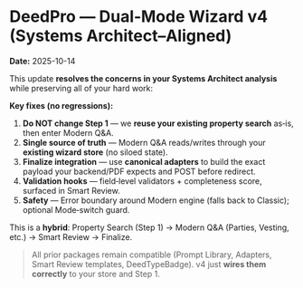 # DeedPro — Dual‑Mode Wizard v4 (Systems Architect–Aligned)

**Date:** 2025-10-14

This update **resolves the concerns in your Systems Architect analysis** while preserving all of your hard work:

**Key fixes (no regressions):**
1) **Do NOT change Step 1** — we **reuse your existing property search** as‑is, then enter Modern Q&A.  
2) **Single source of truth** — Modern Q&A reads/writes through your **existing wizard store** (no siloed state).  
3) **Finalize integration** — use **canonical adapters** to build the exact payload your backend/PDF expects and POST before redirect.  
4) **Validation hooks** — field‑level validators + completeness score, surfaced in Smart Review.  
5) **Safety** — Error boundary around Modern engine (falls back to Classic); optional Mode‑switch guard.

This is a **hybrid**: Property Search (Step 1) → Modern Q&A (Parties, Vesting, etc.) → Smart Review → Finalize.

> All prior packages remain compatible (Prompt Library, Adapters, Smart Review templates, DeedTypeBadge). v4 just **wires them correctly** to your store and Step 1.
